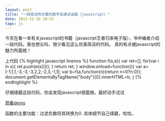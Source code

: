 ```yaml
---
layout: post
title: "一段简洁而优雅的数字高通滤波器（javascript）"
date: 2012-12-26 10:51
tags: js
---
```

 今天在看一本有关javascript的书籍（<span class="stress">javascript王者归来</span>电子版），书中编者介绍一段代码。我也想<span class="stress">尖叫</span>，很少看见这么优美简洁的代码。
 真的有点被javascript的魅力所震撼！
 
 <!-- more -->
 
 上代码
 {% highlight javascript linenos %}
function f(s,e){
 var ret=[];
 for(var i in s){
 ret.push(e(s[i]));
}
 return ret;
}
window.onload=function(){
 var a=[-1,1,1,-3,-3,-3,2,2,-2,3,-1,1];
 var b=f(a,function(n){return n>0?n:0});
 document.getElementsByTagName("body")[0].innerHTML=b;
}
 {% endhighlight %}

 仔细琢磨这段代码，你会发现javascript很震撼。最好动手试试
 
 <a href="{{ site.url }}/example/code.html">观看demo</a>
 
 函数的主要功能：<span class="stress">过滤负数将其转换为0.</span>
 具体细节自己琢磨，哈哈。